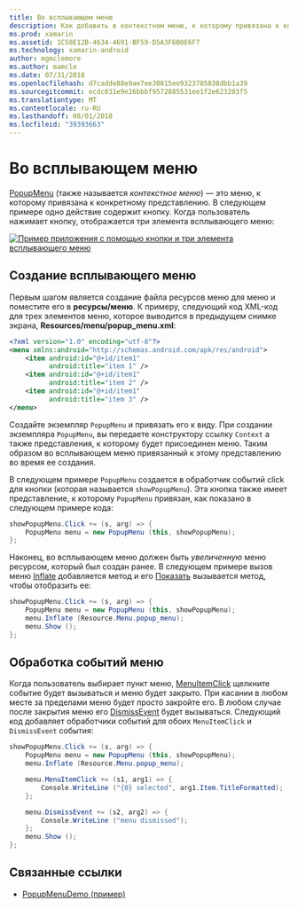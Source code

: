```yaml
---
title: Во всплывающем меню
description: Как добавить в контекстном меню, к которому привязана к конкретному представлению.
ms.prod: xamarin
ms.assetid: 1C58E12B-4634-4691-BF59-D5A3F6B0E6F7
ms.technology: xamarin-android
author: mgmclemore
ms.author: mamcle
ms.date: 07/31/2018
ms.openlocfilehash: d7cadde88e9ae7ee30815ee9323785038dbb1a39
ms.sourcegitcommit: ecdc031e9e26bbbf9572885531ee1f2e623203f5
ms.translationtype: MT
ms.contentlocale: ru-RU
ms.lasthandoff: 08/01/2018
ms.locfileid: "39393663"
---
```

# <a name="popup-menu"></a>Во всплывающем меню

[PopupMenu](https://developer.xamarin.com/api/type/Android.Widget.PopupMenu/) (также называется _контекстное меню_) — это меню, к которому привязана к конкретному представлению. В следующем примере одно действие содержит кнопку. Когда пользователь нажимает кнопку, отображается три элемента всплывающего меню:

[![Пример приложения с помощью кнопки и три элемента всплывающего меню](popup-menu-images/01-app-example-sml.png)](popup-menu-images/01-app-example.png#lightbox)


## <a name="creating-a-popup-menu"></a>Создание всплывающего меню

Первым шагом является создание файла ресурсов меню для меню и поместите его в **ресурсы/меню**. К примеру, следующий код XML-код для трех элементов меню, которое выводится в предыдущем снимке экрана, **Resources/menu/popup_menu.xml**:

```xml
<?xml version="1.0" encoding="utf-8"?>
<menu xmlns:android="http://schemas.android.com/apk/res/android">
    <item android:id="@+id/item1"
          android:title="item 1" />
    <item android:id="@+id/item1"
          android:title="item 2" />
    <item android:id="@+id/item1"
          android:title="item 3" />
</menu>
```

Создайте экземпляр `PopupMenu` и привязать его к виду. При создании экземпляра `PopupMenu`, вы передаете конструктору ссылку `Context` а также представления, к которому будет присоединен меню. Таким образом во всплывающем меню привязанный к этому представлению во время ее создания.

В следующем примере `PopupMenu` создается в обработчик событий click для кнопки (которая называется `showPopupMenu`). Эта кнопка также имеет представление, к которому `PopupMenu` привязан, как показано в следующем примере кода:

```csharp
showPopupMenu.Click += (s, arg) => {
    PopupMenu menu = new PopupMenu (this, showPopupMenu);
};
```

Наконец, во всплывающем меню должен быть *увеличенную* меню ресурсом, который был создан ранее. В следующем примере вызов меню [Inflate](https://developer.xamarin.com/api/member/Android.Views.LayoutInflater.Inflate/p/System.Int32/Android.Views.ViewGroup/) добавляется метод и его [Показать](https://developer.xamarin.com/api/member/Android.Widget.PopupMenu.Show%28%29/) вызывается метод, чтобы отобразить ее:

```csharp
showPopupMenu.Click += (s, arg) => {
    PopupMenu menu = new PopupMenu (this, showPopupMenu);
    menu.Inflate (Resource.Menu.popup_menu);
    menu.Show ();
};
```


## <a name="handling-menu-events"></a>Обработка событий меню

Когда пользователь выбирает пункт меню, [MenuItemClick](https://developer.xamarin.com/api/event/Android.Widget.PopupMenu.MenuItemClick/) щелкните событие будет вызываться и меню будет закрыто. При касании в любом месте за пределами меню будет просто закройте его. В любом случае после закрытия меню его [DismissEvent](https://developer.xamarin.com/api/member/Android.Widget.PopupMenu.Dismiss%28%29/) будет вызываться. Следующий код добавляет обработчики событий для обоих `MenuItemClick` и `DismissEvent` события:

```csharp
showPopupMenu.Click += (s, arg) => {
    PopupMenu menu = new PopupMenu (this, showPopupMenu);
    menu.Inflate (Resource.Menu.popup_menu);

    menu.MenuItemClick += (s1, arg1) => {
        Console.WriteLine ("{0} selected", arg1.Item.TitleFormatted);
    };

    menu.DismissEvent += (s2, arg2) => {
        Console.WriteLine ("menu dismissed");
    };
    menu.Show ();
};
```



## <a name="related-links"></a>Связанные ссылки

- [PopupMenuDemo (пример)](https://developer.xamarin.com/samples/monodroid/PopupMenuDemo/)
